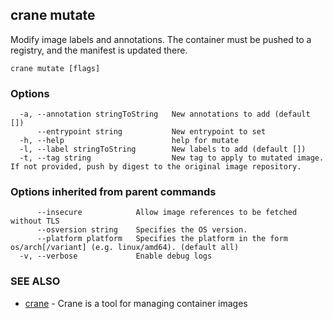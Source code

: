## crane mutate

Modify image labels and annotations. The container must be pushed to a registry, and the manifest is updated there.

```
crane mutate [flags]
```

### Options

```
  -a, --annotation stringToString   New annotations to add (default [])
      --entrypoint string           New entrypoint to set
  -h, --help                        help for mutate
  -l, --label stringToString        New labels to add (default [])
  -t, --tag string                  New tag to apply to mutated image. If not provided, push by digest to the original image repository.
```

### Options inherited from parent commands

```
      --insecure            Allow image references to be fetched without TLS
      --osversion string    Specifies the OS version.
      --platform platform   Specifies the platform in the form os/arch[/variant] (e.g. linux/amd64). (default all)
  -v, --verbose             Enable debug logs
```

### SEE ALSO

* [crane](crane.md)	 - Crane is a tool for managing container images

